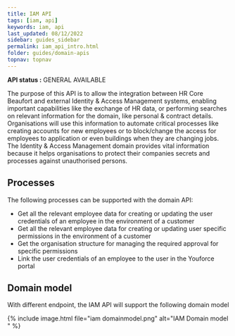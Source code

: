 ```yaml
---
title: IAM API
tags: [iam, api]
keywords: iam, api
last_updated: 08/12/2022
sidebar: guides_sidebar
permalink: iam_api_intro.html
folder: guides/domain-apis
topnav: topnav
---
```


**API status :** <span class="label label-success">GENERAL AVAILABLE</span>

The purpose of this API is to allow the integration between HR Core Beaufort and external Identity & Access Management systems, enabling important capabilities like the exchange of HR data, or performing searches on relevant information for the domain, like personal & contract details. Organisations will use this information to automate critical processes like creating accounts for new employees or to block/change the access for employees to application or even buildings when they are changing jobs.
The Identity & Access Management domain provides vital information because it helps organisations to protect their companies secrets and processes against unauthorised persons.

## Processes
The following processes can be supported with the domain API:
- Get all the relevant employee data for creating or updating the user credentials of an employee in the environment of a customer
- Get all the relevant employee data for creating or updating user specific permissions in the environment of a customer
- Get the organisation structure for managing the required approval for specific permissions
- Link the user credentials of an employee to the user in the Youforce portal


## Domain model
With different endpoint, the IAM API will support the following domain model

{% include image.html file="iam domainmodel.png" alt="IAM Domain model " %}
